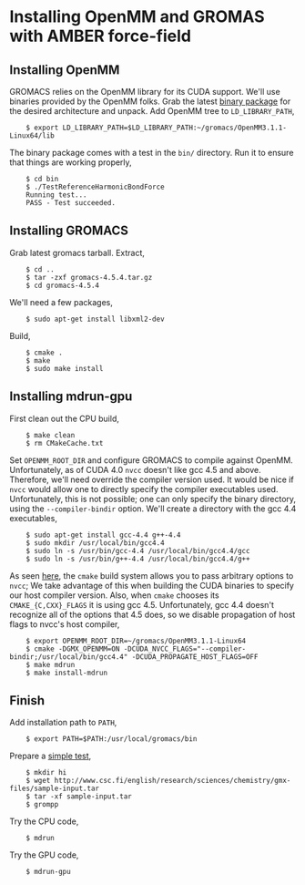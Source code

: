 # Installing OpenMM and GROMAS with AMBER force-field

## Installing OpenMM
GROMACS relies on the OpenMM library for its CUDA support. We'll use binaries
provided by the OpenMM folks. Grab the latest [binary
package](https://simtk.org/project/xml/downloads.xml?group_id=161) for the
desired architecture and unpack. Add OpenMM tree to `LD_LIBRARY_PATH`,
        
        $ export LD_LIBRARY_PATH=$LD_LIBRARY_PATH:~/gromacs/OpenMM3.1.1-Linux64/lib

The binary package comes with a test in the `bin/` directory. Run it to ensure
that things are working properly,

        $ cd bin
        $ ./TestReferenceHarmonicBondForce 
        Running test...
        PASS - Test succeeded.

## Installing GROMACS
Grab latest gromacs tarball. Extract,

        $ cd ..
        $ tar -zxf gromacs-4.5.4.tar.gz
        $ cd gromacs-4.5.4

We'll need a few packages,

        $ sudo apt-get install libxml2-dev

Build,
        
        $ cmake .
        $ make
        $ sudo make install

## Installing mdrun-gpu
First clean out the CPU build,

        $ make clean
        $ rm CMakeCache.txt

Set `OPENMM_ROOT_DIR` and configure GROMACS to compile against OpenMM.
Unfortunately, as of CUDA 4.0 `nvcc` doesn't like gcc 4.5 and above. Therefore,
we'll need override the compiler version used. It would be nice if `nvcc` would
allow one to directly specify the compiler executables used. Unfortunately,
this is not possible; one can only specify the binary directory, using the
`--compiler-bindir` option. We'll create a directory with the gcc 4.4
executables,

        $ sudo apt-get install gcc-4.4 g++-4.4
        $ sudo mkdir /usr/local/bin/gcc4.4
        $ sudo ln -s /usr/bin/gcc-4.4 /usr/local/bin/gcc4.4/gcc
        $ sudo ln -s /usr/bin/g++-4.4 /usr/local/bin/gcc4.4/g++
        
As seen [here](http://www.alsvartr.de/?p=848), the `cmake` build system allows
you to pass arbitrary options to `nvcc`; We take advantage of this when
building the CUDA binaries to specify our host compiler version. Also, when
`cmake` chooses its `CMAKE_{C,CXX}_FLAGS` it is using gcc 4.5. Unfortunately,
gcc 4.4 doesn't recognize all of the options that 4.5 does, so we disable
propagation of host flags to nvcc's host compiler,

        $ export OPENMM_ROOT_DIR=~/gromacs/OpenMM3.1.1-Linux64
        $ cmake -DGMX_OPENMM=ON -DCUDA_NVCC_FLAGS="--compiler-bindir;/usr/local/bin/gcc4.4" -DCUDA_PROPAGATE_HOST_FLAGS=OFF
        $ make mdrun
        $ make install-mdrun

## Finish

Add installation path to `PATH`,
        
        $ export PATH=$PATH:/usr/local/gromacs/bin
        
Prepare a [simple test](http://www.csc.fi/english/research/sciences/chemistry/gmx-files/simple_gromacs_run/),

        $ mkdir hi
        $ wget http://www.csc.fi/english/research/sciences/chemistry/gmx-files/sample-input.tar
        $ tar -xf sample-input.tar
        $ grompp

Try the CPU code,

        $ mdrun

Try the GPU code,

        $ mdrun-gpu

